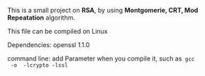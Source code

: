 This is a small project on **RSA**, by using **Montgomerie, CRT, Mod Repeatation** algorithm.


This file can be compiled on Linux

Dependencies: openssl 1.1.0

command line: add Parameter when you compile it, such as<code> gcc <filename> -o <Output name> -lcrypto -lssl</code>
